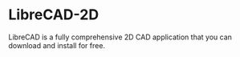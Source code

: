 LibreCAD-2D
===========

LibreCAD  is  a  fully  comprehensive  2D  CAD  application  that  you  can  download  and  install  for  free.
